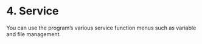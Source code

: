# 4. Service

You can use the program’s various service function menus such as variable and file management.

